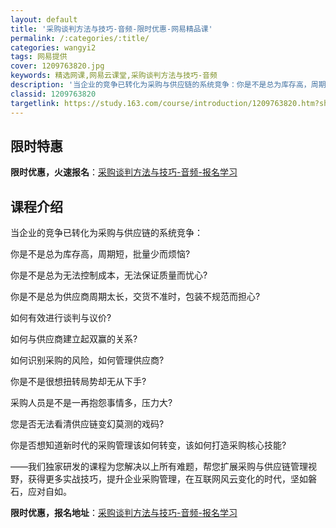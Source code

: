 ```yaml
---
layout: default
title: '采购谈判方法与技巧-音频-限时优惠-网易精品课'
permalink: /:categories/:title/
categories: wangyi2
tags: 网易提供
cover: 1209763820.jpg
keywords: 精选网课,网易云课堂,采购谈判方法与技巧-音频
description: '当企业的竞争已转化为采购与供应链的系统竞争：你是不是总为库存高，周期短，批量少而烦恼?你是不是总为无法控制成本，无法保证'
classid: 1209763820
targetlink: https://study.163.com/course/introduction/1209763820.htm?share=1&shareId=1025206652&utm_campaign=share&utm_medium=iphoneShare&utm_source=&utm_u=1025206652
---
```


## 限时特惠

**限时优惠，火速报名**：[采购谈判方法与技巧-音频-报名学习](https://study.163.com/course/introduction/1209763820.htm?share=1&shareId=1025206652&utm_campaign=share&utm_medium=iphoneShare&utm_source=&utm_u=1025206652)

## 课程介绍

当企业的竞争已转化为采购与供应链的系统竞争：

你是不是总为库存高，周期短，批量少而烦恼?

你是不是总为无法控制成本，无法保证质量而忧心?

你是不是总为供应商周期太长，交货不准时，包装不规范而担心?

如何有效进行谈判与议价?

如何与供应商建立起双赢的关系?

如何识别采购的风险，如何管理供应商?

你是不是很想扭转局势却无从下手?

采购人员是不是一再抱怨事情多，压力大?

您是否无法看清供应链变幻莫测的戏码?

你是否想知道新时代的采购管理该如何转变，该如何打造采购核心技能?

——我们独家研发的课程为您解决以上所有难题，帮您扩展采购与供应链管理视野，获得更多实战技巧，提升企业采购管理，在互联网风云变化的时代，坚如磐石，应对自如。

**限时优惠，报名地址**：[采购谈判方法与技巧-音频-报名学习](https://study.163.com/course/introduction/1209763820.htm?share=1&shareId=1025206652&utm_campaign=share&utm_medium=iphoneShare&utm_source=&utm_u=1025206652)

